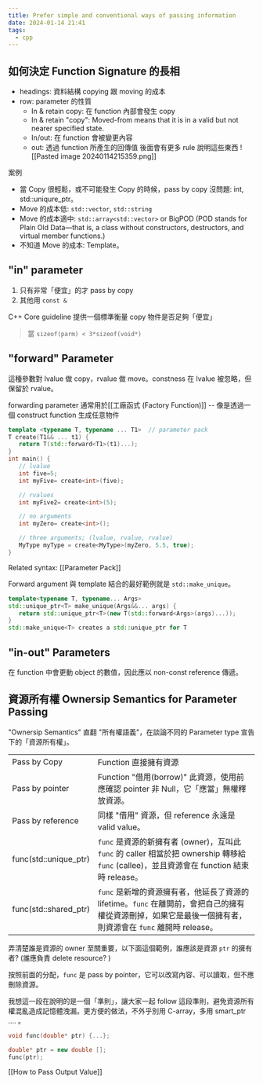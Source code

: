 ```yaml
---
title: Prefer simple and conventional ways of passing information
date: 2024-01-14 21:41
tags:
  - cpp
---
```

## 如何決定 Function Signature 的長相

- headings: 資料結構 copying 跟 moving 的成本
- row: parameter 的性質
	- In & retain copy: 在 function 內部會發生 copy 
	- In & retain "copy": Moved-from means that it is in a valid but not nearer specified state.
	- In/out: 在 function 會被變更內容
	- out: 透過 function 所產生的回傳值
後面會有更多 rule 說明這些東西
![[Pasted image 20240114215359.png]]

案例
- 當 Copy 很輕鬆，或不可能發生 Copy 的時候，pass by copy 沒問題: int, std::uniqure_ptr。
- Move 的成本低: `std::vector`, `std::string`
- Move 的成本適中: `std::array<std::vector>` or BigPOD (POD stands for Plain Old Data—that is, a class without constructors, destructors, and virtual member functions.)
- 不知道 Move 的成本: Template。
## "in" parameter 
1. 只有非常「便宜」的才 pass by copy 
2. 其他用 `const & `

C++ Core guideline 提供一個標準衡量 copy 物件是否足夠「便宜」  
> 當 `sizeof(parm) < 3*sizeof(void*)`

## "forward" Parameter 
這種參數對 lvalue 做 copy，rvalue 做 move。constness 在 lvalue 被忽略，但保留於 rvalue。

forwarding parameter 通常用於[[工廠函式 (Factory Function)]] --  像是透過一個 construct function 生成任意物件


```cpp
template <typename T, typename ... T1>  // parameter pack 
T create(T1&& ... t1) {
   return T(std::forward<T1>(t1)...);
}
int main() {
   // lvalue
   int five=5;
   int myFive= create<int>(five);

   // rvalues
   int myFive2= create<int>(5);

   // no arguments
   int myZero= create<int>();

   // three arguments; (lvalue, rvalue, rvalue)
   MyType myType = create<MyType>(myZero, 5.5, true);
}
```
Related syntax: [[Parameter Pack]]

Forward argument 與 template 結合的最好範例就是 `std::make_unique`。

```cpp
template<typename T, typename... Args>
std::unique_ptr<T> make_unique(Args&&... args) {
   return std::unique_ptr<T>(new T(std::forward<Args>(args)...));
}
std::make_unique<T> creates a std::unique_ptr for T
```

## "in-out" Parameters 
在 function 中會更動 object 的數值，因此應以 non-const reference 傳遞。




## 資源所有權 Ownersip Semantics for Parameter Passing

"Ownersip Semantics" 直翻 "所有權語義"，在談論不同的 Parameter type 宣告下的「資源所有權」。

|  |  |
| ---- | ---- |
| Pass by Copy | Function 直接擁有資源 |
| Pass by pointer | Function "借用(borrow)" 此資源，使用前應確認 pointer 非 Null，它「應當」無權釋放資源。   |
| Pass by reference | 同樣 "借用" 資源，但 reference 永遠是 valid value。 |
| func(std::unique_ptr) | `func` 是資源的新擁有者 (owner)，互叫此 `func` 的 caller 相當於把 ownership 轉移給 `func` (callee)，並且資源會在 function 結束時 release。 |
| func(std::shared_ptr) | `func` 是新增的資源擁有者，他延長了資源的 lifetime。`func` 在離開前，會把自己的擁有權從資源刪掉，如果它是最後一個擁有者，則資源會在 `func` 離開時 release。 |

弄清楚誰是資源的 owner 至關重要，以下面這個範例，誰應該是資源 `ptr` 的擁有者? (誰應負責 delete resource? )

按照前面的分配，`func` 是 pass by pointer，它可以改寫內容、可以讀取，但不應刪除資源。

我想這一段在說明的是一個「準則」，讓大家一起 follow 這段準則，避免資源所有權混亂造成記憶體洩漏。更方便的做法，不外乎別用 C-array，多用 smart_ptr .... 。

```cpp
void func(double* ptr) {...}; 

double* ptr = new double []; 
func(ptr);
```


[[How to Pass Output Value]]